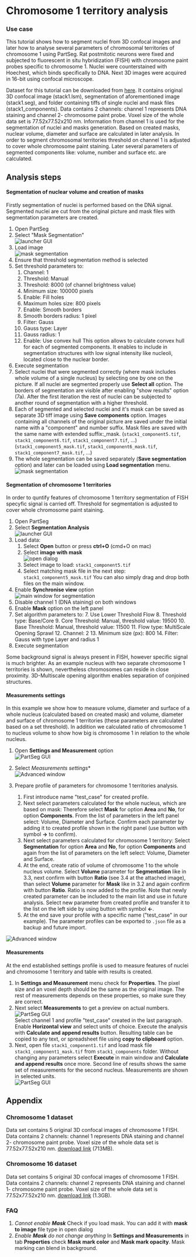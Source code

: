 
# Chromosome 1 territory analysis

### Use case
This tutorial shows how to segment nuclei from 3D confocal images and later how to analyse several parameters of chromosomal territories of chromosome 1 using PartSeg.
Rat postmitotic neurons were fixed and subjected to fluorescent in situ hybridization (FISH)
with chromosome paint probes specific to chromosome 1. Nuclei were counterstained with Hoechest, which binds specifically to DNA. Next 3D images were acquired in 16-bit using confocal microscope.

Dataset for this tutorial can be downloaded from [here](http://4dnucleome.cent.uw.edu.pl/PartSeg/Downloads/PartSeg_samples.zip).
It contains original 3D confocal image (stack1.lsm), segmentation of aforementioned image (stack1.seg), and folder containing tiffs of single nuclei and mask files (stack1_components).
Data contains 2 channels: channel 1 represents DNA staining and channel 2- chromosome paint probe. Voxel size of the whole data set is 77.52x77.52x210 nm.
Information from channel 1 is used for the segmentation of nuclei and masks generation.
Based on created masks, nuclear volume, diameter and surface are calculated in later analysis.
In order to segment chromosomal territories threshold on channel 1 is adjusted to cover whole chromosome paint staining.
Later several parameters of segmented components like: volume, number and surface etc. are calculated.

## Analysis steps

#### Segmentation of nuclear volume and creation of masks

Firstly segmentation of nuclei is performed based on the DNA signal. Segmented nuclei are cut from the original picture and mask files with segmentation parameters are created.

1. Open PartSeg
2. Select "Mask Segmentation"  
    ![launcher GUI](./images/launcher.png)
3. Load image  
    ![mask segmentation](./images/mask_segmentation.png)
4. Ensure that threshold segmentation method is selected
5. Set threshold parameters to:
    1. Channel: 1
    2. Threshold: Manual
    3. Threshold: 8000 (of channel brightness value)
    4. Minimum size: 100000 pixels
    5. Enable: Fill holes
    6. Maximum holes size: 800 pixels
    7. Enable: Smooth borders
    8. Smooth borders radius: 1 pixel
    9. Filter: Gauss
    10. Gauss type: Layer
    11. Gauss radius: 1
    12. Enable: Use convex hull 
    This option allows to calculate convex hull for each of segmented components. It enables to include in segmentation structures with low signal intensity like nucleoli, located close to the nuclear border.
6. Execute segmentation
7. Select nuclei that were segmented correctly (where mask includes whole volume of a single nucleus) by selecting one by one on the picture.
If all nuclei are segmented properly use **Select all** option. The borders of segmentation are visible after enabling "show results" option (7a).
After the first iteration the rest of nuclei can be subjected to another round of segmentation with a higher threshold.
8. Each of segmented and selected nuclei and it's mask can be saved as separate 3D tiff image using **Save components** option.
Images containing all channels of the original picture are saved under the initial name with a "component" and number suffix.
Mask files are saved with the same name with extended suffix:_mask.
(`stack1_component5.tif`, `stack1_component6.tif`, `stack1_component7.tif`, ...)
(`stack1_component5_mask.tif`, `stack1_component6_mask.tif`, `stack1_component7_mask.tif`, ...)
9. The whole segmentation can be saved separately (**Save segmentation** option) and later can be loaded using **Load segmentation** menu.  
![mask segmentation](./images/mask_segmentation.png)

#### Segmentation of chromosome 1 territories

In order to quntify features of chromosome 1 territory segmentation of FISH specyfic signal is carried off. Threshold for segmentation is adjusted to cover whole chromosome paint staining.

1. Open PartSeg
2. Select **Segmentation Analysis**  
    ![launcher GUI](./images/launcher.png)
3. Load data:
    1. Select **Open** button or press **ctrl+O** (cmd+O on mac)
    2. Select **image with mask**  
    ![open dialog](images/open_file.png)
    3. Select image to load: `stack1_component5.tif`
    4. Select matching mask file in the next step: `stack1_component5_mask.tif`
You can also simply drag and drop both files on the main window.
4. Enable **Synchronise view** option  
![main window for segmentation](images/main_window_segmentation.png)
5. Disable channel 1 (DNA staining) on both windows
6. Enable **Mask** option on the left panel
7. Set algorithm parameters to:
    7. Use Lower Threshold Flow
    8. Threshold type: Base/Core 
    9. Core Threshold: Manual, threshold value: 19500
    10. Base Threshold: Manual, threshold value: 11500
    11. Flow type: MultiScale Opening Sprawl
    12. Channel: 2
    13. Minimum size (px): 800
    14. Filter: Gauss with type Layer and radius 1    
12. Execute segmentation

     

Some background signal is always present in FISH, however specific signal is much brighter.
As an example nucleus with two separate chromosome 1 territories is shown,
nevertheless chromosomes can reside in close proximity. 3D-Multiscale opening algorithm enables separation of conjoined structures.

#### Measurements settings

In this example we show how to measure volume, diameter and surface of a whole nucleus
(calculated based on created mask) and volume, diameter and surface of chromosome 1 territories
(these parameters are calculated based on a set threshold).
In addition we calculated ratio of chromosome 1 to nucleus volume to show how big is chromosome 1 in relation to the whole nucleus.

1. Open **Settings and Measurement** option  
    ![PartSeg GUI](images/main_window.png)
2. Select *Measurements settings**  
    ![Advanced window](images/advanced_set_measure.png)
3. Prepare profile of parameters for chromosome 1 territories analysis.

    1. First introduce name "test_case" for created profile.
    2. Next select parameters calculated for the whole nucleus, which are based on mask: Therefore select **Mask** for option **Area** and **No**, for option **Components**.
    From the list of parameters in the left panel select: Volume, Diameter and Surface. Confirm each parameter by adding
    it to created profile shown in the right panel (use button with symbol **→** to confirm).
    3. Next select parameters calculated for chromosome 1 territory:
    Select **Segmentation** for option **Area** and **No**, for option **Components** and again from the list
    of parameters on the left select: Volume, Diameter and Surface.
    4. At the end, create ratio of volume of chromosome 1 to the whole nucleus volume.
     Select **Volume** parameter for **Segmentation** like in 3.3, next confirm with button **Ratio** (see 3.4 at the attached image),
     than select **Volume** parameter for **Mask** like in 3.2 and again confirm with button **Ratio**. Ratio is now added to the profile.
     Note that newly created parameter can be included to the main list and use in future analysis.
     Select new parameter from created profile and transfer it to the list on the left side by using button with symbol **←**.
    5. At the end save your profile with a specific name ("test_case" in our example).
    The parameter profiles can be exported to `.json` file as a backup and future import.

![Advanced window](images/advanced_set_measure_final.png)

#### Measurements
At the end established settings profile is used to measure features of nuclei and chromosome 1 territory and table with results is created.

1. In **Settings and Measurement** menu check for **Properties**. The pixel size and an voxel depth should be the same as the original image.
The rest of measurements depends on these properties, so make sure they are correct.
2. Next select **Measurements** to get a preview on actual numbers.  
![PartSeg GUI](images/main_window.png)  
Select channel 1 and profile "test_case" created in the last paragraph. Enable **Horizontal view** and select units of choice. Execute the analysis with **Calculate and append results** button.
 Resulting table can be copied to any text, or spreadsheet file using **copy to clipboard** option.
 2. Next, open file `stack1_component1.tif` and load mask file `stack1_component1_mask.tif` from `stack1_components` folder.
 Without changing any parameters select **Execute** in main window and **Calculate and append results** once more.
  Second line of results shows the same set of measurements for the second nucleus. Measurements are shown in selected units.  
![PartSeg GUI](images/main_window_analysis2.png)

## Appendix

### Chromosome 1 dataset
Data set contains 5 original 3D confocal images of chromosome 1 FISH. Data contains 2 channels: channel 1 represents DNA staining and channel 2- chromosome paint probe. Voxel size of the whole data set is 77.52x77.52x210 nm.
[download link](http://4dnucleome.cent.uw.edu.pl/PartSeg/Downloads/chromosome_1_stacks.zip) (713MB).

### Chromosome 16 dataset
Data set contains 5 original 3D confocal images of chromosome 1 FISH. Data contains 2 channels: channel 2 represents DNA staining and channel 1- chromosome paint probe. Voxel size of the whole data set is 77.52x77.52x210 nm.
[download link](http://4dnucleome.cent.uw.edu.pl/PartSeg/Downloads/chromosome_16_stacks.zip) (1.3GB).


### FAQ
1. _Cannot enable **Mask**_
Check if you load mask. You can add it with **mask to image** file type in open dialog
2. _Enable **Mask** do not change anything_
In **Settings and Measurements** in tab **Properties** check **Mask mark color** and **Mask mark opacity**. Mask marking can blend in background.

[comment]: <> (pandoc -t html -s -o tutorial-chromosome1.html --css pandoc.css -M pagetitle:"Chromosome 1 territory analysis"  tutorial-chromosome1.md)
